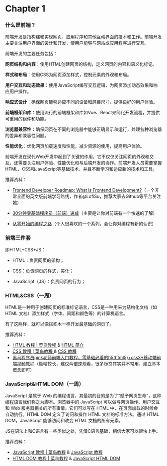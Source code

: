 # Chapter 1

### 什么是前端？

前端开发是指构建和实现网页、应用程序和其他互动界面的技术和工作。前端开发主要关注用户界面的设计和开发，使用户能够与网站或应用程序进行交互。

前端开发的主要任务包括：

**网页结构和内容**：使用HTML创建网页的结构，定义网页的内容和语义化标记。

**样式和布局**：使用CSS为网页添加样式，控制元素的外观和布局。

**用户交互和动态效果**：使用JavaScript编写交互逻辑，为网页添加动态效果和响应用户操作。

**响应式设计**：确保网页能够适应不同的设备和屏幕尺寸，提供良好的用户体验。

**前端框架和库**：使用流行的前端框架和库如Vue、React来简化开发流程，并提供可重用的组件和功能。

**浏览器兼容性**：确保网页在不同的浏览器中能够正确显示和运行，处理各种浏览器的差异和兼容性问题。

**性能优化**：优化网页加载速度和性能，减少资源的使用，提高用户体验。

前端开发在现代Web开发中起到了关键的作用，它不仅仅关注网页的外观和交互，还需要关注用户体验、性能优化和与后端开发的协作。前端开发人员需要掌握HTML、CSS和JavaScript等基础技术，并且不断学习和适应新的技术和工具。

推荐资料：

- [Frontend Developer Roadmap: What is Frontend Development?](https://roadmap.sh/frontend)（一个非常全面的英文版前端学习路线，作者@LofiSu，推荐大家去Github等平台关注她）

- [30分钟零基础程序员（前端）速成](https://www.bilibili.com/video/BV1ZW42197oE/?spm_id_from=333.337.search-card.all.click&vd_source=d4f9b3a84003df2ff10155b7b634a5c3)（主要是让你对前端有一个快速的了解）

- [从零开始的编程之路](https://space.bilibili.com/34786453/channel/collectiondetail?sid=268989&spm_id_from=333.788.0.0)（个人很喜欢的一个系列，会让你对编程有新的认识）

### 前端三件套

即HTML+CSS+JS：

- HTML：负责网页的架构；

- CSS：负责网页的样式，美化；

- JavaScript（JS）：负责网页的行为；

### HTML&CSS（一周）

HTML是一种用于创建网页的标准标记语言，CSS是一种用来为结构化文档（如 HTML 文档）添加样式（字体、间距和颜色等）的计算机语言。

有了这两样，就可以像搭积木一样开发最基础的网页了。

推荐资料：

- [HTML 教程 | 菜鸟教程 ](https://www.runoob.com/html/html-tutorial.html)& [HTML 简介](https://www.w3school.com.cn/html/html_jianjie.asp)
- [CSS 教程 | 菜鸟教程 ](https://www.runoob.com/css/css-tutorial.html)& [CSS 教程](https://www.w3school.com.cn/css/index.asp)
- [黑马程序员pink老师前端入门教程，零基础必看的h5(html5)+css3+移动端前端视频教程](https://www.bilibili.com/video/BV14J4114768/?spm_id_from=333.337.search-card.all.click)（篇幅较长，建议两倍速观看，很多标签其实并不常用，建立基本概念即可）

### JavaScript&HTML DOM（一周）

JavaScript 是属于 Web 的编程语言，其最初的目的是为了“赋予网页生命”，这种编程语言我们称之为脚本。浏览器中的 JavaScript 可以做与网页操作、用户交互和 Web 服务器相关的所有事情。它们可以写在 HTML 中，在页面加载的时候会自动执行。HTML DOM 定义了访问和操作 HTML 文档的标准方法。通过 HTML DOM，JavaScript 能够访问和改变 HTML 文档的所有元素。

JS在语法上和C语言有一些类似之处，凭借C语言基础，相信大家可以很快上手。

推荐资料：

- [JavaScript 教程 | 菜鸟教程](https://www.runoob.com/js/js-tutorial.html) & [JavaScript 教程](https://www.w3school.com.cn/js/index.asp)
- [HTML DOM 教程 | 菜鸟教程](https://www.runoob.com/htmldom/htmldom-tutorial.html) & [JavaScript HTML DOM](https://www.w3school.com.cn/js/js_htmldom.asp)

[^未完待续……]: 两周学多少不是重点，重点是能不能灵活运用学到的知识搭建网页

